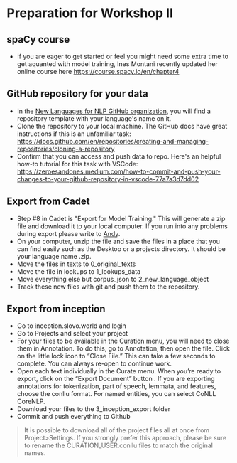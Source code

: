 Preparation for Workshop II
=======================

## spaCy course
- If you are eager to get started or feel you might need some extra time to get aquanted with model training, Ines Montani recently updated her online course here https://course.spacy.io/en/chapter4 


## GitHub repository for your data
- In the [New Languages for NLP GitHub organization](https://github.com/orgs/New-Languages-for-NLP), you will find a repository template with your language's name on it.
- Clone the repository to your local machine. The GitHub docs have great instructions if this is an unfamiliar task: https://docs.github.com/en/repositories/creating-and-managing-repositories/cloning-a-repository 
- Confirm that you can access and push data to repo. Here's an helpful how-to tutorial for this task with VSCode: https://zeroesandones.medium.com/how-to-commit-and-push-your-changes-to-your-github-repository-in-vscode-77a7a3d7dd02  


## Export from Cadet
- Step #8 in Cadet is "Export for Model Training."  This will generate a zip file and download it to your local computer. If you run into any problems during export please write to [Andy](mailto:apjanco@haverford.edu).
- On your computer, unzip the file and save the files in a place that you can find easily such as the Desktop or a projects directory.  It should be your language name .zip.   
- Move the files in texts to 0_original_texts
- Move the file in lookups to 1_lookups_data 
- Move everything else but corpus_json to 2_new_language_object
- Track these new files with git and push them to the repository. 

## Export from inception
- Go to inception.slovo.world and login 
- Go to Projects and select your project
- For your files to be available in the Curation menu, you will need to close them in Annotation. To do this, go to Annotation, then open the file.  Click on the little lock icon to “Close File.” This can take a few seconds to complete. You can always re-open to continue work. 
- Open each text individually in the Curate menu. When you’re ready to export, click on the “Export Document” button . If you are exporting annotations for tokenization, part of speech, lemmata, and features, choose the conllu format.  For named entities, you can select CoNLL CoreNLP.  
- Download your files to the 3_inception_export folder
- Commit and push everything to Github

> It is possible to download all of the project files all at once from Project>Settings. If you strongly prefer this approach, please be sure to rename the CURATION_USER.conllu files to match the original names.  
